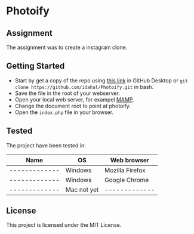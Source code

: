 # Photoify

## Assignment
The assignment was to create a instagram clone.

## Getting Started

* Start by get a copy of the repo using [this link](https://github.com/idahal/Photoify) in GitHub Desktop or `git clone https://github.com/idahal/Photoify.git` in bash.
* Save the file in the root of your webserver.
* Open your local web server, for exampel [MAMP](https://www.mamp.info/en/). 
* Change the document root to point at photoify.
* Open the `index.php` file in your browser.


## Tested
The project have been tested in:

|Name         | OS          | Web browser     | 
|-------------| ----------- |-----------------| 
|-------------|  Windows    | Mozilla Firefox | 
|-------------|  Windows    | Google Chrome   |
|-------------|  Mac not yet|-------------    | 


## License
This project is licensed under the MIT License.
